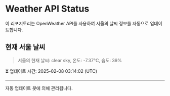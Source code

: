 
# Weather API Status

이 리포지토리는 OpenWeather API를 사용하여 서울의 날씨 정보를 자동으로 업데이트합니다.

## 현재 서울 날씨
> 서울의 현재 날씨: clear sky, 온도: -7.37°C, 습도: 39%

⏳ 업데이트 시간: 2025-02-08 03:14:02 (UTC)

---
자동 업데이트 봇에 의해 관리됩니다.
